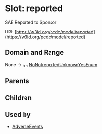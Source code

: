 
# Slot: reported


SAE Reported to Sponsor

URI: [https://w3id.org/pcdc/model/reported](https://w3id.org/pcdc/model/reported)


## Domain and Range

None &#8594;  <sub>0..1</sub> [NoNotreportedUnknownYesEnum](NoNotreportedUnknownYesEnum.md)

## Parents


## Children


## Used by

 * [AdverseEvents](AdverseEvents.md)
